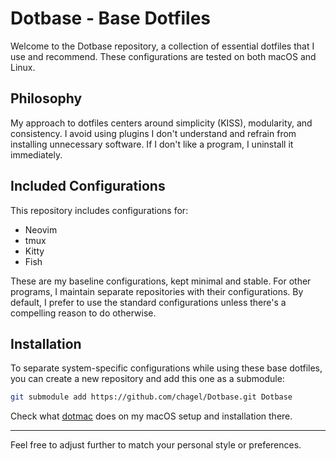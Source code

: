 # Dotbase - Base Dotfiles

Welcome to the Dotbase repository, a collection of essential dotfiles that I use and recommend. These configurations are tested on both macOS and Linux.

## Philosophy

My approach to dotfiles centers around simplicity (KISS), modularity, and consistency. I avoid using plugins I don't understand and refrain from installing unnecessary software. If I don't like a program, I uninstall it immediately.

## Included Configurations

This repository includes configurations for:

- Neovim
- tmux
- Kitty
- Fish

These are my baseline configurations, kept minimal and stable. For other programs, I maintain separate repositories with their configurations. By default, I prefer to use the standard configurations unless there's a compelling reason to do otherwise.

## Installation

To separate system-specific configurations while using these base dotfiles, you can create a new repository and add this one as a submodule:

```bash
git submodule add https://github.com/chagel/Dotbase.git Dotbase
```

Check what [dotmac](https://github.com/chagel/dotmac) does on my macOS setup and installation there.

---

Feel free to adjust further to match your personal style or preferences.
